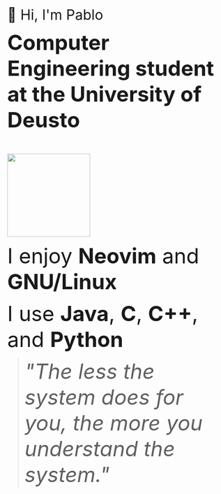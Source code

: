 <font size="6">👋 Hi, I'm Pablo</font>

<p><font size="12"><strong>Computer Engineering student at the University of Deusto</strong></font></p><br><br>
<img src="https://github.com/pablo10diez2/pablo10diez2/blob/main/Izhikevich_-_Low_Resolution-ezgif.com-optimize.gif" width="190" />

<p><font size="10">I enjoy <strong>Neovim</strong> and <strong>GNU/Linux</strong></font></p>
<p><font size="10">I use <strong>Java</strong>, <strong>C</strong>, <strong>C++</strong>, and <strong>Python</strong></font></p>

<blockquote>
  <font size="8"><em>"The less the system does for you, the more you understand the system."</em></font>
</blockquote>
